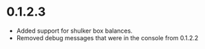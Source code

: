 # 0.1.2.3
- Added support for shulker box balances.
- Removed debug messages that were in the console from 0.1.2.2